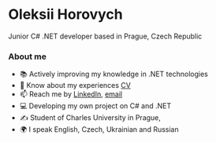 <div id="about-me">
  <h1>Oleksii Horovych</h1>
  <p> Junior C# .NET developer based in Prague, Czech Republic </p>
  <h3>About me</h2>
  <ul>
    <li>📚 Actively improving my knowledge in .NET technologies</li>
    <li>📄 Know about my experiences <a href="https://your-cv-link.com">CV</a></li>
    <li>📫 Reach me by <a href="https://linkedin.com/in/your-profile">LinkedIn</a>, <a href="mailto:youremail@example.com">email</a></li>
    <li>💻 Developing my own project on C# and .NET</li>
    <li>✍️ Student of Charles University in Prague, </li>
    <li>🌍 I speak English, Czech, Ukrainian and Russian</li>
  </ul>
</div>

<!---
oleksiihorovych/oleksiihorovych is a ✨ special ✨ repository because its `README.md` (this file) appears on your GitHub profile.
You can click the Preview link to take a look at your changes.
--->
